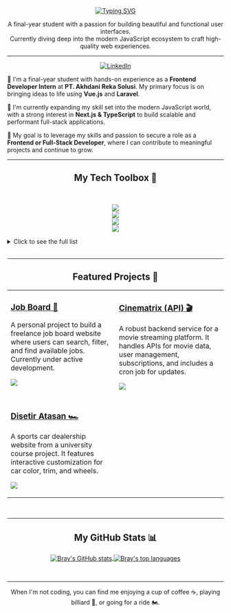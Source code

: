 <div align="center">
  <a href="https://git.io/typing-svg">
    <img src="https://readme-typing-svg.herokuapp.com?font=Bitcount+Grid+Double&weight=500&size=32&pause=1000&center=true&vCenter=true&width=600&height=70&lines=Hi+there%2C+I'm+Bray!+%F0%9F%91%8B%F0%9F%8F%BB;A+FrontEnd-focused+Developer" alt="Typing SVG" />
  </a>
</div>

<p align="center">
  A final-year student with a passion for building beautiful and functional user interfaces. <br />
  Currently diving deep into the modern JavaScript ecosystem to craft high-quality web experiences.
</p>


---

<p align="center">
  <a href="https://www.linkedin.com/in/bryanimanuel/" target="_blank">
    <img src="https://img.shields.io/badge/LinkedIn-0077B5?style=for-the-badge&logo=linkedin&logoColor=white" alt="LinkedIn">
  </a>
</p>

🌱 I'm a final-year student with hands-on experience as a **Frontend Developer Intern** at <b>PT. Akhdani Reka Solusi</b>. My primary focus is on bringing ideas to life using **Vue.js** and **Laravel**.

🚀 I'm currently expanding my skill set into the modern JavaScript world, with a strong interest in **Next.js & TypeScript** to build scalable and performant full-stack applications.

🎯 My goal is to leverage my skills and passion to secure a role as a **Frontend or Full-Stack Developer**, where I can contribute to meaningful projects and continue to grow.

---

<h2 align="center">My Tech Toolbox 🧰</h2>
<br />
<p align="center">
  <a href="https://skillicons.dev">
    <img src="https://skillicons.dev/icons?i=js,ts,vue,react,nextjs" />
  </a>
  <br />
  <a href="https://skillicons.dev">
    <img src="https://skillicons.dev/icons?i=php,laravel,nodejs,go,java,cs,spring&perline=7" />
  </a>
  <br />
  <a href="https://skillicons.dev">
    <img src="https://skillicons.dev/icons?i=mysql,postgres,supabase&perline=3" />
  </a>
  <br />
  <a href="https://skillicons.dev">
    <img src="https://skillicons.dev/icons?i=git,figma,postman&perline=3" />
  </a>
</p>

<details>
  <summary>Click to see the full list</summary>
  <br>
  <strong>Frontend:</strong> JavaScript, TypeScript, Vue.js, React.js, Next.js, HTML5, CSS3 <br>
  <strong>Backend:</strong> PHP, Laravel, Go, Java, C#, Spring Boot <br>
  <strong>Databases:</strong> MySQL, PostgreSQL, Supabase <br>
  <strong>Tools & Platforms:</strong> Git, Figma, Postman, Navicat <br>
</details>

<br>

---

<h2 align="center">Featured Projects 📌</h2>

<table width="100%">
  <tr>
    <td width="50%" valign="top">
      <h3><a href="https://github.com/bryanimanuell/JobBoard" target="_blank">Job Board 💼</a></h3>
      <p>A personal project to build a freelance job board website where users can search, filter, and find available jobs. Currently under active development.</p>
      <p>
        <a href="https://skillicons.dev">
          <img src="https://skillicons.dev/icons?i=nextjs,ts,supabase" />
        </a>
      </p>
    </td>
    <td width="50%" valign="top">
      <h3><a href="https://github.com/KoceOey/cinematrix" target="_blank">Cinematrix (API) 🎬</a></h3>
      <p>A robust backend service for a movie streaming platform. It handles APIs for movie data, user management, subscriptions, and includes a cron job for updates.</p>
      <p>
        <a href="https://skillicons.dev">
          <img src="https://skillicons.dev/icons?i=go" />
        </a>
      </p>
    </td>
  </tr>
  <tr>
    <td width="50%" valign="top">
      <h3><a href="https://github.com/RayJonathan/RPLL-PT-Disetir-Atasan/" target="_blank">Disetir Atasan 🏎️</a></h3>
      <p>A sports car dealership website from a university course project. It features interactive customization for car color, trim, and wheels.</p>
      <p>
        <a href="https://skillicons.dev">
          <img src="https://skillicons.dev/icons?i=react,ts" />
        </a>
      </p>
    </td>
    <td width="50%" valign="top">
      </td>
  </tr>
</table>

<br>

---

<h2 align="center">My GitHub Stats 📊</h2>
<p align="center">
  <a href="https://github.com/bryanimanuell/">
    <img align="center" src="https://github-readme-stats.vercel.app/api?username=bryanimanuell&show_icons=true&theme=transparent&hide_border=true&include_all_commits=true&count_private=true" alt="Bray's GitHub stats" />
  </a>
  <a href="https://github.com/bryanimanuell">
    <img align="center" src="https://github-readme-stats.vercel.app/api/top-langs/?username=bryanimanuell&layout=compact&theme=transparent&hide_border=true&langs_count=8" alt="Bray's top languages" />
  </a>
</p>

<br>

---

<p align="center">
  When I'm not coding, you can find me enjoying a cup of coffee ☕, playing billiard 🎱, or going for a ride 🏍️.
</p>